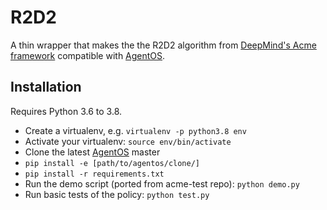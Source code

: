 # R2D2

A thin wrapper that makes the the R2D2 algorithm from [DeepMind's Acme
framework](https://github.com/deepmind/acme/) compatible with
[AgentOS](https://agentos.org/latest/).

## Installation

Requires Python 3.6 to 3.8.

* Create a virtualenv, e.g. `virtualenv -p python3.8 env`
* Activate your virtualenv: `source env/bin/activate`
* Clone the latest [AgentOS](https://github.com/agentos-project/agentos) master
* `pip install -e [path/to/agentos/clone/]`
* `pip install -r requirements.txt`
* Run the demo script (ported from acme-test repo): `python demo.py`
* Run basic tests of the policy: `python test.py`

